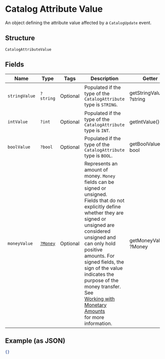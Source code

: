 
# Catalog Attribute Value

An object defining the attribute value affected by a `CatalogUpdate` event.

## Structure

`CatalogAttributeValue`

## Fields

| Name | Type | Tags | Description | Getter | Setter |
|  --- | --- | --- | --- | --- | --- |
| `stringValue` | `?string` | Optional | Populated if the type of the `CatalogAttribute` type is `STRING`. | getStringValue(): ?string | setStringValue(?string stringValue): void |
| `intValue` | `?int` | Optional | Populated if the type of the `CatalogAttribute` type is `INT`. | getIntValue(): ?int | setIntValue(?int intValue): void |
| `boolValue` | `?bool` | Optional | Populated if the type of the `CatalogAttribute` type is `BOOL`. | getBoolValue(): ?bool | setBoolValue(?bool boolValue): void |
| `moneyValue` | [`?Money`](../../doc/models/money.md) | Optional | Represents an amount of money. `Money` fields can be signed or unsigned.<br>Fields that do not explicitly define whether they are signed or unsigned are<br>considered unsigned and can only hold positive amounts. For signed fields, the<br>sign of the value indicates the purpose of the money transfer. See<br>[Working with Monetary Amounts](https://developer.squareup.com/docs/build-basics/working-with-monetary-amounts)<br>for more information. | getMoneyValue(): ?Money | setMoneyValue(?Money moneyValue): void |

## Example (as JSON)

```json
{}
```

